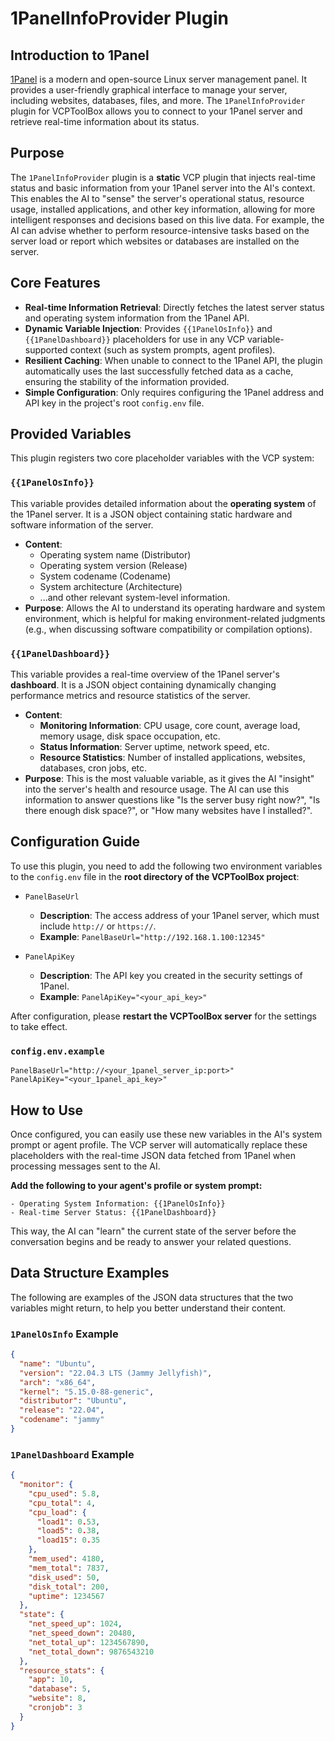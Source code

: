 # 1PanelInfoProvider Plugin

## Introduction to 1Panel

[1Panel](https://github.com/1Panel-dev/1Panel) is a modern and open-source Linux server management panel. It provides a user-friendly graphical interface to manage your server, including websites, databases, files, and more. The `1PanelInfoProvider` plugin for VCPToolBox allows you to connect to your 1Panel server and retrieve real-time information about its status.

## Purpose

The `1PanelInfoProvider` plugin is a **static** VCP plugin that injects real-time status and basic information from your 1Panel server into the AI's context. This enables the AI to "sense" the server's operational status, resource usage, installed applications, and other key information, allowing for more intelligent responses and decisions based on this live data. For example, the AI can advise whether to perform resource-intensive tasks based on the server load or report which websites or databases are installed on the server.

## Core Features

*   **Real-time Information Retrieval**: Directly fetches the latest server status and operating system information from the 1Panel API.
*   **Dynamic Variable Injection**: Provides `{{1PanelOsInfo}}` and `{{1PanelDashboard}}` placeholders for use in any VCP variable-supported context (such as system prompts, agent profiles).
*   **Resilient Caching**: When unable to connect to the 1Panel API, the plugin automatically uses the last successfully fetched data as a cache, ensuring the stability of the information provided.
*   **Simple Configuration**: Only requires configuring the 1Panel address and API key in the project's root `config.env` file.

## Provided Variables

This plugin registers two core placeholder variables with the VCP system:

### `{{1PanelOsInfo}}`

This variable provides detailed information about the **operating system** of the 1Panel server. It is a JSON object containing static hardware and software information of the server.

*   **Content**:
    *   Operating system name (Distributor)
    *   Operating system version (Release)
    *   System codename (Codename)
    *   System architecture (Architecture)
    *   ...and other relevant system-level information.
*   **Purpose**: Allows the AI to understand its operating hardware and system environment, which is helpful for making environment-related judgments (e.g., when discussing software compatibility or compilation options).

### `{{1PanelDashboard}}`

This variable provides a real-time overview of the 1Panel server's **dashboard**. It is a JSON object containing dynamically changing performance metrics and resource statistics of the server.

*   **Content**:
    *   **Monitoring Information**: CPU usage, core count, average load, memory usage, disk space occupation, etc.
    *   **Status Information**: Server uptime, network speed, etc.
    *   **Resource Statistics**: Number of installed applications, websites, databases, cron jobs, etc.
*   **Purpose**: This is the most valuable variable, as it gives the AI "insight" into the server's health and resource usage. The AI can use this information to answer questions like "Is the server busy right now?", "Is there enough disk space?", or "How many websites have I installed?".

## Configuration Guide

To use this plugin, you need to add the following two environment variables to the `config.env` file in the **root directory of the VCPToolBox project**:

*   `PanelBaseUrl`
    *   **Description**: The access address of your 1Panel server, which must include `http://` or `https://`.
    *   **Example**: `PanelBaseUrl="http://192.168.1.100:12345"`

*   `PanelApiKey`
    *   **Description**: The API key you created in the security settings of 1Panel.
    *   **Example**: `PanelApiKey="<your_api_key>"`

After configuration, please **restart the VCPToolBox server** for the settings to take effect.

### `config.env.example`

```
PanelBaseUrl="http://<your_1panel_server_ip:port>"
PanelApiKey="<your_1panel_api_key>"
```

## How to Use

Once configured, you can easily use these new variables in the AI's system prompt or agent profile. The VCP server will automatically replace these placeholders with the real-time JSON data fetched from 1Panel when processing messages sent to the AI.

**Add the following to your agent's profile or system prompt:**

```
- Operating System Information: {{1PanelOsInfo}}
- Real-time Server Status: {{1PanelDashboard}}
```

This way, the AI can "learn" the current state of the server before the conversation begins and be ready to answer your related questions.

## Data Structure Examples

The following are examples of the JSON data structures that the two variables might return, to help you better understand their content.

### `1PanelOsInfo` Example

```json
{
  "name": "Ubuntu",
  "version": "22.04.3 LTS (Jammy Jellyfish)",
  "arch": "x86_64",
  "kernel": "5.15.0-88-generic",
  "distributor": "Ubuntu",
  "release": "22.04",
  "codename": "jammy"
}
```

### `1PanelDashboard` Example

```json
{
  "monitor": {
    "cpu_used": 5.8,
    "cpu_total": 4,
    "cpu_load": {
      "load1": 0.53,
      "load5": 0.38,
      "load15": 0.35
    },
    "mem_used": 4180,
    "mem_total": 7837,
    "disk_used": 50,
    "disk_total": 200,
    "uptime": 1234567
  },
  "state": {
    "net_speed_up": 1024,
    "net_speed_down": 20480,
    "net_total_up": 1234567890,
    "net_total_down": 9876543210
  },
  "resource_stats": {
    "app": 10,
    "database": 5,
    "website": 8,
    "cronjob": 3
  }
}
```
